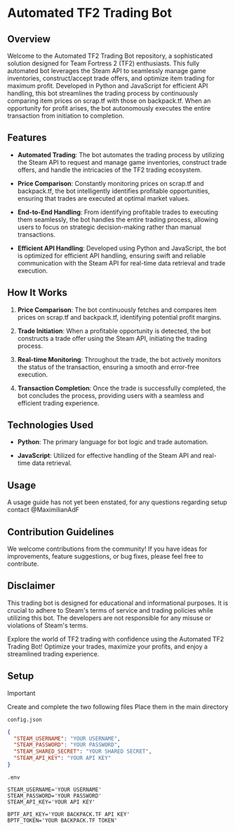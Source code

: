 # Automated TF2 Trading Bot

## Overview

Welcome to the Automated TF2 Trading Bot repository, a sophisticated solution designed for Team Fortress 2 (TF2) enthusiasts. This fully automated bot leverages the Steam API to seamlessly manage game inventories, construct/accept trade offers, and optimize item trading for maximum profit. Developed in Python and JavaScript for efficient API handling, this bot streamlines the trading process by continuously comparing item prices on scrap.tf with those on backpack.tf. When an opportunity for profit arises, the bot autonomously executes the entire transaction from initiation to completion.

## Features

- **Automated Trading**: The bot automates the trading process by utilizing the Steam API to request and manage game inventories, construct trade offers, and handle the intricacies of the TF2 trading ecosystem.

- **Price Comparison**: Constantly monitoring prices on scrap.tf and backpack.tf, the bot intelligently identifies profitable opportunities, ensuring that trades are executed at optimal market values.

- **End-to-End Handling**: From identifying profitable trades to executing them seamlessly, the bot handles the entire trading process, allowing users to focus on strategic decision-making rather than manual transactions.

- **Efficient API Handling**: Developed using Python and JavaScript, the bot is optimized for efficient API handling, ensuring swift and reliable communication with the Steam API for real-time data retrieval and trade execution.

## How It Works

1. **Price Comparison**: The bot continuously fetches and compares item prices on scrap.tf and backpack.tf, identifying potential profit margins.

2. **Trade Initiation**: When a profitable opportunity is detected, the bot constructs a trade offer using the Steam API, initiating the trading process.

3. **Real-time Monitoring**: Throughout the trade, the bot actively monitors the status of the transaction, ensuring a smooth and error-free execution.

4. **Transaction Completion**: Once the trade is successfully completed, the bot concludes the process, providing users with a seamless and efficient trading experience.

## Technologies Used

- **Python**: The primary language for bot logic and trade automation.
  
- **JavaScript**: Utilized for effective handling of the Steam API and real-time data retrieval.

## Usage

A usage guide has not yet been enstated, for any questions regarding setup contact @MaximilianAdF

## Contribution Guidelines

We welcome contributions from the community! If you have ideas for improvements, feature suggestions, or bug fixes, please feel free to contribute.

## Disclaimer

This trading bot is designed for educational and informational purposes. It is crucial to adhere to Steam's terms of service and trading policies while utilizing this bot. The developers are not responsible for any misuse or violations of Steam's terms.

Explore the world of TF2 trading with confidence using the Automated TF2 Trading Bot! Optimize your trades, maximize your profits, and enjoy a streamlined trading experience.

## Setup
>[!IMPORTANT]
>Create and complete the two following files
>Place them in the main directory

`config.json`
```json
{
  "STEAM_USERNAME": "YOUR USERNAME",
  "STEAM_PASSWORD": "YOUR PASSWORD",
  "STEAM_SHARED_SECRET": "YOUR SHARED SECRET",
  "STEAM_API_KEY": "YOUR API KEY"
}
```

`.env`
```env
STEAM_USERNAME='YOUR USERNAME'
STEAM_PASSWORD='YOUR PASSWORD'
STEAM_API_KEY='YOUR API KEY'

BPTF_API_KEY='YOUR BACKPACK.TF API KEY'
BPTF_TOKEN='YOUR BACKPACK.TF TOKEN'
```
